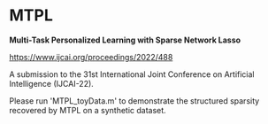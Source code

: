 # MTPL


**Multi-Task Personalized Learning with Sparse Network Lasso**

https://www.ijcai.org/proceedings/2022/488

A submission to the 31st International Joint Conference on Artificial Intelligence (IJCAI-22). 

Please run 'MTPL_toyData.m' to demonstrate the structured sparsity recovered by MTPL on a synthetic dataset.

